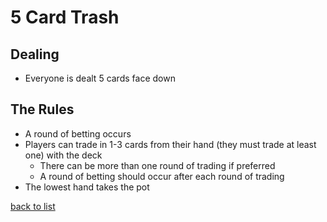 # 5 Card Trash

## Dealing
- Everyone is dealt 5 cards face down

## The Rules
- A round of betting occurs
- Players can trade in 1-3 cards from their hand (they must trade at least one) with the deck
    - There can be more than one round of trading if preferred
    - A round of betting should occur after each round of trading
- The lowest hand takes the pot

[back to list](README.md)